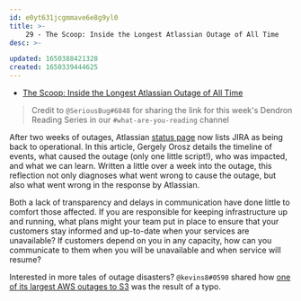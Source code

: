 ```yaml
---
id: e0yt631jcgmmave6e8g9yl0
title: >-
    29 - The Scoop: Inside the Longest Atlassian Outage of All Time
desc: >-

updated: 1650388421328
created: 1650339444625
---
```


- [The Scoop: Inside the Longest Atlassian Outage of All Time](https://newsletter.pragmaticengineer.com/p/scoop-atlassian?s=r)

> Credit to `@SeriousBug#6848` for sharing the link for this week's Dendron Reading Series in our `#what-are-you-reading` channel

After two weeks of outages, Atlassian [status page](https://jira-software.status.atlassian.com/) now lists JIRA as being back to operational. In this article, Gergely Orosz details the timeline of events, what caused the outage (only one little script!), who was impacted, and what we can learn. Written a little over a week into the outage, this reflection not only diagnoses what went wrong to cause the outage, but also what went wrong in the response by Atlassian.

Both a lack of transparency and delays in communication have done little to comfort those affected. If you are responsible for keeping infrastructure up and running, what plans might your team put in place to ensure that your customers stay informed and up-to-date when your services are unavailable? If customers depend on you in any capacity, how can you communicate to them when you will be unavailable and when service will resume?

Interested in more tales of outage disasters? `@kevins8#0590` shared how [one of its largest AWS outages to S3](https://aws.amazon.com/message/41926/) was the result of a typo.


